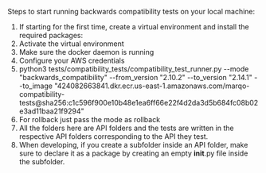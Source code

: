 Steps to start running backwards compatibility tests on your local machine:

1. If starting for the first time, create a virtual environment and install the required packages:
2. Activate the virtual environment
3. Make sure the docker daemon is running 
4. Configure your AWS credentials
5. python3 tests/compatibility_tests/compatibility_test_runner.py  --mode "backwards_compatibility"   --from_version "2.10.2"   --to_version "2.14.1"   --to_image "424082663841.dkr.ecr.us-east-1.amazonaws.com/marqo-compatibility-tests@sha256:c1c596f900e10b48e1ea6ff66e22f4d2da3d5b684fc08b02e3ad11baa21f9294"
6. For rollback just pass the mode as rollback
7. All the folders here are API folders and the tests are written in the respective API folders corresponding to the API they test.
8. When developing, if you create a subfolder inside an API folder, make sure to declare it as a package by creating an empty __init__.py file inside the subfolder.